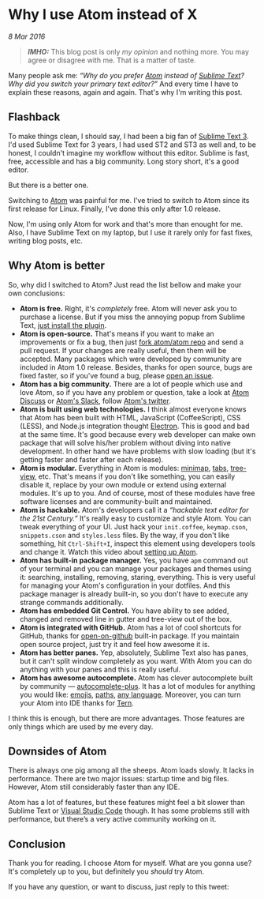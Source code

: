 # Why I use Atom instead of X

_8 Mar 2016_

> **_IMHO:_** This blog post is only _my opinion_ and nothing more. You may agree or disagree with me. That is a matter of taste.

Many people ask me: _“Why do you prefer [Atom][atom] instead of [Sublime Text][st3]? Why did you switch your primary text editor?”_ And every time I have to explain these reasons, again and again. That's why I'm writing this post.

## Flashback

To make things clean, I should say, I had been a big fan of [Sublime Text 3][st3]. I'd used Sublime Text for 3 years, I had used ST2 and ST3 as well and, to be honest, I couldn't imagine my workflow without this editor. Sublime is fast, free, accessible and has a big community. Long story short, it's a good editor.

But there is a better one.

Switching to [Atom][atom] was painful for me. I've tried to switch to Atom since its first release for Linux. Finally, I've done this only after 1.0 release.

Now, I'm using only Atom for work and that's more than enought for me. Also, I have Sublime Text on my laptop, but I use it rarely only for fast fixes, writing blog posts, etc.

## Why Atom is better

So, why did I switched to Atom? Just read the list bellow and make your own conclusions:

* **Atom is free.** Right, it's _completely_ free. Atom will never ask you to purchase a license. But if you miss the annoying popup from Sublime Text, [just install the plugin](https://atom.io/packages/unregistered).
* **Atom is open-source.** That's means if you want to make an improvements or fix a bug, then just [fork atom/atom repo](https://github.com/atom/atom) and send a pull request. If your changes are really useful, then them will be accepted. Many packages which were developed by community are included in Atom 1.0 release. Besides, thanks for open source, bugs are fixed faster, so if you've found a bug, please [open an issue](https://github.com/atom/atom/issues/new).
* **Atom has a big community.** There are a lot of people which use and love Atom, so if you have any problem or question, take a look at [Atom Discuss](https://discuss.atom.io/) or [Atom's Slack](http://atom-slack.herokuapp.com/), follow [Atom's twitter](https://twitter.com/AtomEditor).
* **Atom is built using web technologies.** I think almost everyone knows that Atom has been built with HTML, JavaScript (CoffeeScript), CSS (LESS), and Node.js integration thought [Electron](http://electron.atom.io/). This is good and bad at the same time. It's good because every web developer can make own package that will solve his/her problem without diving into native development. In other hand we have problems with slow loading (but it's getting faster and faster after each release).
* **Atom is modular.** Everything in Atom is modules: [minimap](https://atom.io/packages/minimap), [tabs](https://atom.io/packages/tabs), [tree-view](https://atom.io/packages/tree-view), etc. That's means if you don't like something, you can easily disable it, replace by your own module or extend using external modules. It's up to you. And of course, most of these modules have free software licenses and are community-built and maintained.
* **Atom is hackable.** Atom's developers call it a _“hackable text editor
for the 21st Century.”_ It's really easy to customize and style Atom. You can tweak everything of your UI. Just hack your `init.coffee`, `keymap.cson`, `snippets.cson` and `styles.less` files. By the way, if you don't like something, hit `Ctrl-Shift+I`, inspect this element using developers tools and change it. Watch this video about [setting up Atom](https://www.youtube.com/watch?v=U5POoGSrtGg).
* **Atom has built-in package manager.** Yes, you have `apm` command out of your terminal and you can manage your packages and themes using it: searching, installing, removing, staring, everything. This is very useful for managing your Atom's configuration in your dotfiles. And this package manager is already built-in, so you don't have to execute any strange commands additionally.
* **Atom has embedded Git Control.** You have ability to see added, changed and removed line in gutter and tree-view out of the box.
* **Atom is integrated with GitHub.** Atom has a lot of cool shortcuts for GitHub, thanks for [open-on-github](https://github.com/atom/open-on-github) built-in package. If you maintain open source project, just try it and feel how awesome it is.
* **Atom has better panes.** Yep, absolutely, Sublime Text also has panes, but it can't split window completely as you want. With Atom you can do anything with your panes and this is really useful.
* **Atom has awesome autocomplete.** Atom has clever autocomplete built by community — [autocomplete-plus](https://github.com/atom/autocomplete-plus). It has a lot of modules for anything you would like: [emojis](https://atom.io/packages/autocomplete-emojis), [paths](https://atom.io/packages/autocomplete-paths), [any language](https://github.com/atom/autocomplete-plus/wiki/Autocomplete-Providers). Moreover, you can turn your Atom into IDE thanks for [Tern](https://atom.io/packages/atom-ternjs).

I think this is enough, but there are more advantages. Those features are only things which are used by me every day.

## Downsides of Atom

There is always one pig among all the sheeps. Atom loads slowly. It lacks in performance. There are two major issues: startup time and big files. However, Atom still considerably faster than any IDE.

Atom has a lot of features, but these features might feel a bit slower than Sublime Text or [Visual Studio Code][vsc] though. It has some problems still with performance, but there’s a very active community working on it.

## Conclusion

Thank you for reading. I choose Atom for myself. What are you gonna use? It's completely up to you, but definitely you _should_ try Atom.

If you have any question, or want to discuss, just reply to this tweet:




<!-- References -->

[atom]: https://atom.io
[st3]: https://www.sublimetext.com/3
[vsc]: https://code.visualstudio.com/
